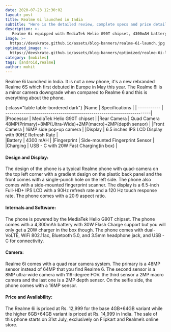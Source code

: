 ```yaml
---
date: 2020-07-23 12:30:02
layout: post
title: Realme 6i launched in India
subtitle: "Here is the detailed review, complete specs and price details"
description: >-
   Realme 6i equipped with MediaTek Helio G90T chipset, 4300mAH battery and more launched in india here is everything you need to know.
image: >-
  https://devskrate.github.io/assets/blog-banners/realme-6i-launch.jpg
optimized_image: >-
  https://devskrate.github.io/assets/blog-banners/optimized/realme-6i-launch.webp
category: [mobiles]
tags: [android,realme]
author: mohit
---
```

Realme 6i launched in India. It is not a new phone, it's a new rebranded Realme 6S which first debuted in Europe in May this year. The Realme 6i is a minor camera downgrade when compared to Realme 6 and this is everything about the phone.

{:class="table table-bordered dark"}
|Name         | Specifications                                                         |
| ----------- | -----------------------------------------------------------------------|
|Processor    | MediaTek Helio G90T chipset                                            |
|Rear Camera  | Quad Camera 48MP(Primary)+8MP(Ultra-Wide)+2MP(macro)+2MP(depth sensor) |
|Front Camera | 16MP side pop-up camera                                                |
|Display      | 6.5 inches IPS LCD Display with 90HZ Refresh Rate                      |           
|Battery      | 4300 mAH                                                               |
|Fingerprint  | Side-mounted Fingerprint Sensor                                        |  
|Charging     | USB - C with 20W Fast Charging(in box)                                 |

#### Design and Display:
The design of the phone is a typical Realme phone with quad-camera on the top left corner with a gradient design on the plastic back panel and the front comes with a single-punch hole on the left side. The phone also comes with a side-mounted fingerprint scanner. The display is a 6.5-inch Full-HD+ IPS LCD with a 90Hz refresh rate and a 120 Hz touch response rate. The phone comes with a 20:9 aspect ratio.

#### Internals and Software:
The phone is powered by the MediaTek Helio G90T chipset. The phone comes with a 4,300mAh battery with 30W Flash Charge support but you will only get a 20W charger in the box though. The phone comes with dual-VoLTE, WiFi 802.11ac, Bluetooth 5.0, and 3.5mm headphone jack, and USB - C for connectivity.

#### Camera:
Realme 6i comes with a quad rear camera system. The primary is a 48MP sensor instead of 64MP that you find Realme 6. The second sensor is a 8MP ultra-wide camera with 119-degree FOV. the third sensor a 2MP macro camera and the last one is a 2MP depth sensor. On the selfie side, the phone comes with a 16MP sensor. 

#### Price and Availability:
The Realme 6i is priced at Rs. 12,999 for the base 4GB+64GB variant while the higher 6GB+64GB variant is priced at Rs. 14,999 in India. The sale of this phone starts on 31st July, exclusively on Flipkart and Realme’s online store.
